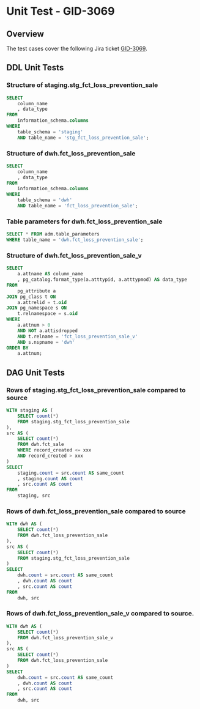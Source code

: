 # Unit Test - GID-3069

## Overview
The test cases cover the following Jira ticket [GID-3069](https://jira.mecca.com.au/browse/GID-3069).

## DDL Unit Tests
### Structure of staging.stg_fct_loss_prevention_sale
```SQL
SELECT
    column_name
    , data_type
FROM
    information_schema.columns
WHERE
    table_schema = 'staging'
    AND table_name = 'stg_fct_loss_prevention_sale';
```

### Structure of dwh.fct_loss_prevention_sale
```SQL
SELECT
    column_name
    , data_type
FROM
    information_schema.columns
WHERE
    table_schema = 'dwh'
    AND table_name = 'fct_loss_prevention_sale';
```

### Table parameters for dwh.fct_loss_prevention_sale
```SQL
SELECT * FROM adm.table_parameters 
WHERE table_name = 'dwh.fct_loss_prevention_sale';
```

### Structure of dwh.fct_loss_prevention_sale_v
```SQL
SELECT
    a.attname AS column_name
    , pg_catalog.format_type(a.atttypid, a.atttypmod) AS data_type
FROM
    pg_attribute a
JOIN pg_class t ON
    a.attrelid = t.oid
JOIN pg_namespace s ON
    t.relnamespace = s.oid
WHERE
    a.attnum > 0
    AND NOT a.attisdropped
    AND t.relname = 'fct_loss_prevention_sale_v'
    AND s.nspname = 'dwh'
ORDER BY
    a.attnum;
```

## DAG Unit Tests
### Rows of staging.stg_fct_loss_prevention_sale compared to source
```SQL
WITH staging AS (
    SELECT count(*)
    FROM staging.stg_fct_loss_prevention_sale
),
src AS (
    SELECT count(*)
    FROM dwh.fct_sale
    WHERE record_created <= xxx
    AND record_created > xxx
)
SELECT
    staging.count = src.count AS same_count
    , staging.count AS count
    , src.count AS count
FROM 
    staging, src
```

### Rows of dwh.fct_loss_prevention_sale compared to source
```SQL
WITH dwh AS (
    SELECT count(*)
    FROM dwh.fct_loss_prevention_sale
),
src AS (
    SELECT count(*)
    FROM staging.stg_fct_loss_prevention_sale
)
SELECT
    dwh.count = src.count AS same_count
    , dwh.count AS count
    , src.count AS count
FROM 
    dwh, src
```

### Rows of dwh.fct_loss_prevention_sale_v compared to source.
```SQL
WITH dwh AS (
    SELECT count(*)
    FROM dwh.fct_loss_prevention_sale_v
),
src AS (
    SELECT count(*)
    FROM dwh.fct_loss_prevention_sale
)
SELECT
    dwh.count = src.count AS same_count
    , dwh.count AS count
    , src.count AS count
FROM 
    dwh, src
```

